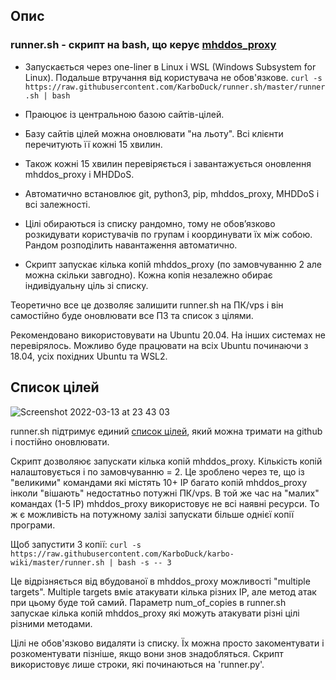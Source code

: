 ## Опис

### runner.sh - скрипт на bash, що керує [mhddos_proxy](https://github.com/porthole-ascend-cinnamon/mhddos_proxy)

* Запускається через one-liner в Linux і WSL (Windows Subsystem for Linux). Подальше втручання від користувача не обов'язкове. `curl -s https://raw.githubusercontent.com/KarboDuck/runner.sh/master/runner.sh | bash`

* Праюцює із центральною базою сайтів-цілей.

* Базу сайтів цілей можна оновлювати "на льоту". Всі клієнти перечитують її кожні 15 хвилин.

* Також кожні 15 хвилин перевіряється і завантажується оновлення mhddos_proxy і MHDDoS.

* Автоматично встановлює git, python3, pip, mhddos_proxy, MHDDoS і всі залежності.

* Цілі обираються із списку рандомно, тому не обовʼязково розкидувати користувачів по групам і координувати їх між собою. Рандом розподілить навантаження автоматично.

* Скрипт запускає кілька копій mhddos_proxy (по замовчуванню 2 але можна скільки завгодно). Кожна копія незалежно обирає індивідуальну ціль зі списку.

Теоретично все це дозволяє залишити runner.sh на ПК/vps і він самостійно буде оновлювати все ПЗ та список з цілями.

Рекомендовано використовувати на Ubuntu 20.04. На інших системах не перевірялось. Можливо буде працювати на всіх Ubuntu починаючи з 18.04, усіх похідних Ubuntu та WSL2.

## Список цілей

![Screenshot 2022-03-13 at 23 43 03](https://user-images.githubusercontent.com/53382906/158080424-cb6f1c58-4be8-4146-97e2-2a814ce3a1eb.png)


runner.sh підтримує единий [список цілей](https://github.com/KarboDuck/runner.sh/blob/main/runner_targets), який можна тримати на github і постійно оновлювати.

Скрипт дозволяює запускати кілька копій mhddos_proxy. Кількість копій налаштовується і по замовчуванню = 2. Це зроблено через те, що із "великими" командами які містять 10+ IP багато копій mhddos_proxy інколи "вішають" недостатньо потужні ПК/vps. В той же час на "малих" командах (1-5 IP) mhddos_proxy використовує не всі наявні ресурси. То ж є можливість на потужному залізі запускати більше однієї копії програми.

Щоб запустити 3 копії:
`curl -s https://raw.githubusercontent.com/KarboDuck/karbo-wiki/master/runner.sh | bash -s -- 3`

Це відрізняється від вбудованої в mhddos_proxy можливості "multiple targets". Multiple targets вміє атакувати кілька різних IP, але метод атак при цьому буде той самий. Параметр num_of_copies в runner.sh запускае кілька копій mhddos_proxy які можуть атакувати різні цілі різними методами.

Цілі не обов'язково видаляти із списку. Їх можна просто закоментувати і розкоментувати пізніше, якщо вони знов знадобляться. Скрипт використовує лише строки, які починаються на 'runner.py'.
